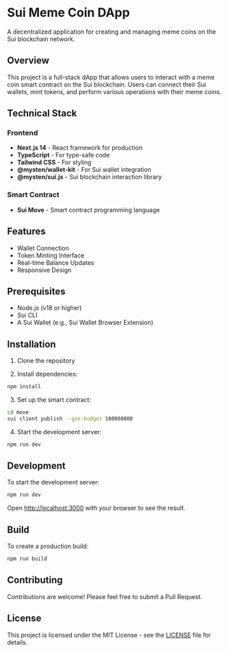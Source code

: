 # Sui Meme Coin DApp

A decentralized application for creating and managing meme coins on the Sui blockchain network.

## Overview

This project is a full-stack dApp that allows users to interact with a meme coin smart contract on the Sui blockchain. Users can connect their Sui wallets, mint tokens, and perform various operations with their meme coins.

## Technical Stack

### Frontend
- **Next.js 14** - React framework for production
- **TypeScript** - For type-safe code
- **Tailwind CSS** - For styling
- **@mysten/wallet-kit** - For Sui wallet integration
- **@mysten/sui.js** - Sui blockchain interaction library

### Smart Contract
- **Sui Move** - Smart contract programming language

## Features

- Wallet Connection
- Token Minting Interface
- Real-time Balance Updates
- Responsive Design

## Prerequisites

- Node.js (v18 or higher)
- Sui CLI
- A Sui Wallet (e.g., Sui Wallet Browser Extension)

## Installation

1. Clone the repository

2. Install dependencies:
```bash
npm install
```

3. Set up the smart contract:
```bash
cd move
sui client publish --gas-budget 100000000
```

4. Start the development server:
```bash
npm run dev
```

## Development

To start the development server:

```bash
npm run dev
```

Open [http://localhost:3000](http://localhost:3000) with your browser to see the result.

## Build

To create a production build:

```bash
npm run build
```

## Contributing

Contributions are welcome! Please feel free to submit a Pull Request.

## License

This project is licensed under the MIT License - see the [LICENSE](LICENSE) file for details.